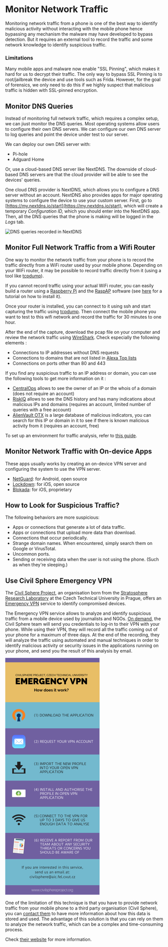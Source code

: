 # Monitor Network Traffic


Monitoring network traffic from a phone is one of the best way to identify malicious activity without interacting with the mobile phone hence bypassing any mechanism the malware may have developed to bypass detection. But it requires an external tool to record the traffic and some network knowledge to identify suspicious traffic.


### Limitations


Many mobile apps and malware now enable "SSL Pinning", which makes it hard for us to decrypt their traffic. The only way to bypass SSL Pinning is to root/jailbreak the device and use tools such as Frida. However, for the goal of forensics, we only need to do this if we highly suspect that malicious traffic is hidden with SSL-pinned encryption.


## Monitor DNS Queries


Instead of monitoring full network traffic, which requires a complex setup, we can jiust monitor the DNS queries. Most operating systems allow users to configure their own DNS servers. We can configure our own DNS server to log queries and point the device under test to our server.


We can deploy our own DNS server with:


* Pi-hole
* Adguard Home


Or, use a cloud-based DNS server like NextDNS. The downside of cloud-based DNS servers are that the cloud provider will be able to see the devices' queries.


One cloud DNS provider is NextDNS, which allows you to configure a DNS server without an account. NextDNS also provides apps for major operating systems to configure the device to use your custom server. First, go to [https://my.nextdns.io/start](https://my.nextdns.io/start), which will create a temporary _Configuration ID,_ which you should enter into the NextDNS app. Then, all the DNS queries that the phone is making will be logged in the _Logs_ tab.


![DNS queries recorded in NextDNS](../.gitbook/assets/Screenshot\_20220506\_165152.png)


## Monitor Full Network Traffic from a Wifi Router


One way to monitor the network traffic from your phone is to record the traffic directly from a WiFi router used by your mobile phone. Depending on your WiFi router, it may be possible to record traffic directly from it (using a tool like [tcpdump](https://www.tcpdump.org/)).


If you cannot record traffic using your actual WiFi router, you can easily build a router using a [Raspberry Pi](https://www.raspberrypi.org/) and the [RaspAP](https://raspap.com/) software (see [here](https://howtoraspberrypi.com/create-a-wi-fi-hotspot-in-less-than-10-minutes-with-pi-raspberry/) for a tutorial on how to install it).


Once your router is installed, you can connect to it using ssh and start capturing the traffic using [tcpdump](https://www.tcpdump.org/). Then connect the mobile phone you want to test to this wifi network and record the traffic for 30 minutes to one hour.


After the end of the capture, download the pcap file on your computer and review the network traffic using [WireShark](https://www.wireshark.org/). Check especially the following elements :


* Connections to IP addresses without DNS requests
* Connections to domains that are not listed in [Alexa Top lists](https://www.alexa.com/siteinfo)
* Connections on ports other than 80 and 443


If you find any suspicious traffic to an IP address or domain, you can use the following tools to get more information on it :


* [CentralOps](https://centralops.net/co/) allows to see the owner of an IP or the whois of a domain (does not require an account)
* [RiskIQ](https://community.riskiq.com/home) allows to see the DNS history and has many indications about malicious IPs and domains (requires an account, limited number of queries with a free account)
* [AlienVault OTX](https://otx.alienvault.com/) is a large database of malicious indicators, you can search for this IP or domain in it to see if there is known malicious activity from it (requires an account, free)


To set up an environment for traffic analysis, refer to [this guide](https://mobile-security.gitbook.io/mobile-security-testing-guide/general-mobile-app-testing-guide/0x04f-testing-network-communication).


## Monitor Network Traffic with On-device Apps


These apps usually works by creating an on-device VPN server and configuring the system to use the VPN server.


* [NetGuard](https://netguard.me/): for Android, open source
* [Lockdown](https://lockdownprivacy.com/firewall): for iOS, open source
* [Blokada](https://apps.apple.com/us/app/blokada/id1508341781): for iOS, proprietary


## How to Look for Suspicious Traffic?


The following behaviors are more suspicious:


* Apps or connections that generate a lot of data traffic.
* Apps or connections that upload more data than download.
* Connections that occur periodically.
* Strange domain names. When encountered, simply search them on Google or VirusTotal.
* Uncommon ports.
* Sending or receiving data when the user is not using the phone. (Such as when they're sleeping.)


## Use Civil Sphere Emergency VPN


The [Civil Sphere Project](https://www.civilsphereproject.org/what-we-do), an organisation born from the [Stratosphere Research Laboratory](https://www.stratosphereips.org/) at the Czech Technical University in Prague, offers an [Emergency VPN](https://www.civilsphereproject.org/emergency-vpn) service to identify compromised devices.


The Emergency VPN service allows to analyze and identify suspicious traffic from a mobile device used by journalists and NGOs. [On demand](https://www.civilsphereproject.org/get-started), the Civil Sphere team will send you credentials to log-in to their VPN with your phone. While using their VPN, they will record all the traffic coming out of your phone for a maximum of three days. At the end of the recording, they will analyze the traffic using automated and manual techniques in order to identify malicious activity or security issues in the applications running on your phone, and send you the result of this analysis by email.


![](../.gitbook/assets/emergencyvpn.png)


One of the limitation of this technique is that you have to provide network traffic from your mobile phone to a third party organisation (Civil Sphere), you can [contact them](https://www.civilsphereproject.org/get-started) to have more information about how this data is stored and used. The advantage of this solution is that you can rely on them to analyze the network traffic, which can be a complex and time-consuming process.


Check [their website](https://www.civilsphereproject.org/emergency-vpn) for more information.
